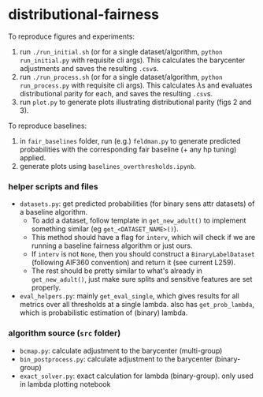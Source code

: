 # distributional-fairness

To reproduce figures and experiments:
1. run `./run_initial.sh` (or for a single dataset/algorithm, `python run_initial.py` with requisite cli args). This calculates the barycenter adjustments and saves the resulting `.csv`s.
2. run `./run_process.sh` (or for a single dataset/algorithm, `python run_process.py` with requisite cli args). This calculates $\lambda$s and evaluates distributional parity for each, and saves the resulting `.csv`s.
3. run `plot.py` to generate plots illustrating distributional parity (figs 2 and 3). 

To reproduce baselines: 
1. in `fair_baselines` folder, run (e.g.) `feldman.py` to generate predicted probabilities with the corresponding fair baseline (+ any hp tuning) applied.
2. generate plots using `baselines_overthresholds.ipynb`. 

### helper scripts and files 
- `datasets.py`: get predicted probabilities (for binary sens attr datasets) of a baseline algorithm. 
  - To add a dataset, follow template in `get_new_adult()` to implement something similar (eg `get_<DATASET_NAME>()`). 
  - This method should have a flag for `interv`, which will check if we are running a baseline fairness algorithm or just ours. 
  - If `interv` is not `None`, then you should construct a `BinaryLabelDataset` (following AIF360 convention) and return it (see current L259). 
  - The rest should be pretty similar to what's already in `get_new_adult()`, just make sure splits and sensitive features are set properly. 
- `eval_helpers.py`: mainly `get_eval_single`, which gives results for all metrics over all thresholds at a single lambda. also has `get_prob_lambda`, which is probabilistic estimation of (binary) lambda. 

### algorithm source (`src` folder)
- `bcmap.py`: calculate adjustment to the barycenter (multi-group)
- `bin_postprocess.py`: calculate adjustment to the barycenter (binary-group)
- `exact_solver.py`: exact calculation for lambda (binary-group). only used in lambda plotting notebook


